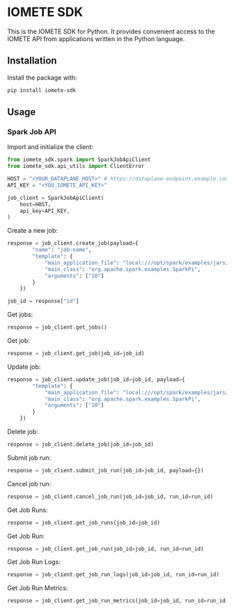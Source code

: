 # IOMETE SDK

This is the IOMETE SDK for Python. 
It provides convenient access to the IOMETE API from applications written in the Python language.

## Installation

Install the package with:

```bash
pip install iomete-sdk
```

## Usage

### Spark Job API

Import and initialize the client:
```python
from iomete_sdk.spark import SparkJobApiClient
from iomete_sdk.api_utils import ClientError

HOST = "<YOUR_DATAPLANE_HOST>" # https://dataplane-endpoint.example.com
API_KEY = "<YOU_IOMETE_API_KEY>"

job_client = SparkJobApiClient(
    host=HOST,
    api_key=API_KEY,
)
```

Create a new job:
```python
response = job_client.create_job(payload={
        "name": "job-name",
        "template": {
            "main_application_file": "local:///opt/spark/examples/jars/spark-examples_2.12-3.2.1-iomete.jar",
            "main_class": "org.apache.spark.examples.SparkPi",
            "arguments": ["10"]
        }
    })

job_id = response["id"]
```

Get jobs:
```python
response = job_client.get_jobs()
```

Get job:
```python
response = job_client.get_job(job_id=job_id)
```

Update job:
```python
response = job_client.update_job(job_id=job_id, payload={
        "template": {
            "main_application_file": "local:///opt/spark/examples/jars/spark-examples_2.12-3.2.1-iomete.jar",
            "main_class": "org.apache.spark.examples.SparkPi",
            "arguments": ["10"]
        }
    })
```

Delete job:
```python
response = job_client.delete_job(job_id=job_id)
```


Submit job run:
```python
response = job_client.submit_job_run(job_id=job_id, payload={})
```

Cancel job run:
```python
response = job_client.cancel_job_run(job_id=job_id, run_id=run_id)
```

Get Job Runs:
```python
response = job_client.get_job_runs(job_id=job_id)
```

Get Job Run:
```python
response = job_client.get_job_run(job_id=job_id, run_id=run_id)
```

Get Job Run Logs:
```python
response = job_client.get_job_run_logs(job_id=job_id, run_id=run_id)
```

Get Job Run Metrics:
```python
response = job_client.get_job_run_metrics(job_id=job_id, run_id=run_id)
```



